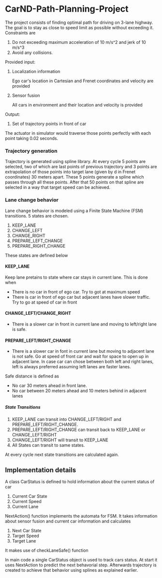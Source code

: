# CarND-Path-Planning-Project

The project consists of finding optimal path for driving on 3-lane highway. The goal is to stay as close to speed limit as possible without exceeding it. Constraints are 
1. Do not exceeding maximum acceleration of 10 m/s^2 and jerk of 10 m/s^3
2. Avoid any collisions.

Provided input:
1. Localization information
   <p>Ego car's location in Cartesian and Frenet coordinates and velocity are provided
2. Sensor fusion
   <p>All cars in environment and their location and velocity is provided

Output:
1. Set of trajectory points in front of car 

The actuator in simulator would traverse those points perfectly with each point taking 0.02 seconds.

### Trajectory generation
Trajectory is generated using spline library. At every cycle 5 points are selected, two of which are last  points
of previous trajectory and 3 points are extrapolation of those points into target lane (given by d in Frenet coordinates) 30 meters apart. These 5 points generate a spline which passes through all these points.
After that 50 points on that spline are selected in a way that target speed can be achieved.

### Lane change behavior
Lane change behavior is modeled using a Finite State Machine (FSM) transitions.
5 states are chosen.
 1.   KEEP_LANE
 2.   CHANGE_LEFT
 3.   CHANGE_RIGHT
 4.   PREPARE_LEFT_CHANGE
 5.   PREPARE_RIGHT_CHANGE


These states are defined below
#### KEEP_LANE 
Keep lane pretains to state where car stays in current lane. This is done when
* There is no car in front of ego car. Try to got at maximum speed
* There is car in front of ego car but adjacent lanes have slower traffic. Try to go at speed of car in front
#### CHANGE_LEFT/CHANGE_RIGHT 
* There is a slower car in front in current lane and moving to left/right lane is safe.
#### PREPARE_LEFT/RIGHT_CHANGE
* There is a slower car in font in current lane but moving to adjacent lane is not safe. Go at speed of front car
   and wait for space to open up in adjacent lane. In case car can chose between both left and right lanes, left is always 
   preferred assuming left lanes are faster lanes.
   
Safe distance is defined as
* No car 30 meters ahead in front lane.    
* No car between 20 meters ahead and 10 meters behind in adjacent lanes

##### State Transitions 
1. KEEP_LANE can transit into CHANGE_LEFT/RIGHT and PREPARE_LEFT/RIGHT_CHANGE.
2. PREPARE_LEFT/RIGHT_CHANGE can transit back to KEEP_LANE or CHANGE_LEFT/RIGHT
3. CHANGE_LEFT/RIGHT will transit to KEEP_LANE
4. All States can transit to same states.

At every cycle next state transitions are calculated again.

## Implementation details

A class CarStatus is defined to hold information about the current status of car
1. Current Car State
2. Current Speed
3. Current Lane

NextAction() function implements the automata for FSM. It takes information about sensor fusion and current car information and calculates 
1. Next Car State
2. Target Speed
3. Target Lane

It makes use of checkLaneSafe() function

In main code a single CarStatus object is used to track cars status. At start it uses NextAction to predict the next behavorial step.
Afterwards trajectory is created to achieve that behavior using splines as explained earlier.
   
